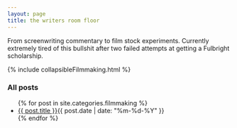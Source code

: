 ```yaml
---
layout: page
title: the writers room floor
---
```

<p>
    From screenwriting commentary to film stock experiments. Currently extremely tired of this bullshit after two failed attempts at getting a Fulbright scholarship.
</p>

{% include collapsibleFilmmaking.html %}

<section class="posts">
<p>
<h3>All posts</h3>
</p>
    <ul>
        {% for post in site.categories.filmmaking %}
        <li><a href="{{ site.baseurl }}{{ post.url }}">{{ post.title }}</a><time
                datetime="{{ post.date | date_to_xmlschema }}">{{ post.date | date: "%m-%d-%Y" }}</time></li>
        {% endfor %}
    </ul>
</section>